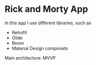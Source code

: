 # Rick and Morty App
In this app I use different libraries, such as
* Retrofit
* Glide
* Room
* Material Design componets


Main architecture: MVVP
